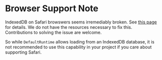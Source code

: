 Browser Support Note
====================

IndexedDB on Safari browswers seems irremediably broken. See [this
page](http://dexie.org/docs/IndexedDB-on-Safari) for details. We do not have the
resources necessary to fix this. Contributions to solving the issue are welcome.

So while ``DefaultRuntime`` allows loading from an IndexedDB database, it is not
recommended to use this capability in your project if you care about supporting
Safari.
